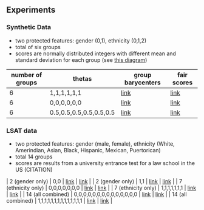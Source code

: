 ## Experiments ##

### Synthetic Data ###
* two protected features: gender (0,1), ethnicity (0,1,2) 
* total of six groups
* scores are normally distributed integers with different mean and standard deviation for each group (see 
[this diagram](https://github.com/MilkaLichtblau/ContinuousFairness/blob/master/data/synthetic/scoreDistributionPerGroup.png))

| number of groups | thetas | group barycenters | fair scores |
| --- | --- | --- | --- |
| 6 | 1,1,1,1,1,1 | [link](https://github.com/MilkaLichtblau/ContinuousFairness/blob/master/data/synthetic/results/theta%3D1/groupBarycenters.png) | [link](https://github.com/MilkaLichtblau/ContinuousFairness/blob/master/data/synthetic/results/theta%3D1/fairScoreDistributionPerGroup.png)|
| 6 | 0,0,0,0,0,0 | [link]() | [link]() |
| 6 | 0.5,0.5,0.5,0.5,0.5,0.5 | [link]() | [link]() |

### LSAT data ###
* two protected features: gender (male, female), ethnicity (White, Amerindian, Asian, Black, Hispanic, Mexican, Puertorican)
* total 14 groups
* scores are results from a university entrance test for a law school in the US (CITATION)

| 2 (gender only) | 0,0 | [link]() | [link]() |
| 2 (gender only) | 1,1 | [link]() | [link]() |
| 7 (ethnicity only) | 0,0,0,0,0,0,0 | [link]() | [link]() |
| 7 (ethnicity only) | 1,1,1,1,1,1,1 | [link]() | [link]() |
| 14 (all combined) | 0,0,0,0,0,0,0,0,0,0,0,0,0,0 | [link]() | [link]() |
| 14 (all combined) | 1,1,1,1,1,1,1,1,1,1,1,1,1,1 | [link]() | [link]() |
